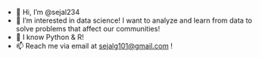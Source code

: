 - 👋 Hi, I’m @sejal234
- 👀 I’m interested in data science! I want to analyze and learn from data to solve problems that affect our communities!
- 🌱 I know Python & R!
- 📫 Reach me via email at sejalg101@gmail.com !
